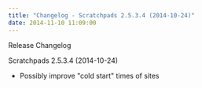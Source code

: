 ```yaml
---
title: "Changelog - Scratchpads 2.5.3.4 (2014-10-24)"
date: 2014-11-10 11:09:00
---
```


Release Changelog

Scratchpads 2.5.3.4 (2014-10-24)
- Possibly improve "cold start" times of sites


